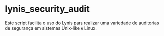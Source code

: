 # lynis_security_audit
Este script facilita o uso do Lynis para realizar uma variedade de auditorias de segurança em sistemas Unix-like e Linux.
